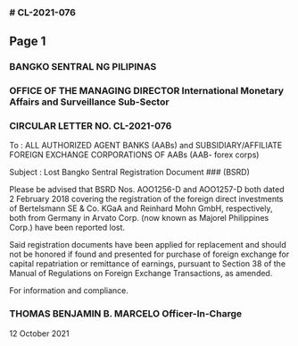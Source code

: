 ### # CL-2021-076

## Page 1

### BANGKO SENTRAL NG PILIPINAS

### OFFICE OF THE MANAGING DIRECTOR International Monetary Affairs and Surveillance Sub-Sector

### CIRCULAR LETTER NO. CL-2021-076

To : ALL AUTHORIZED AGENT BANKS (AABs) and SUBSIDIARY/AFFILIATE FOREIGN EXCHANGE CORPORATIONS OF AABs (AAB- forex corps)

Subject : Lost Bangko Sentral Registration Document ### (BSRD)

Please be advised that BSRD Nos. AOO1256-D and AOO1257-D both dated 2 February 2018 covering the registration of the foreign direct investments of Bertelsmann SE & Co. KGaA and Reinhard Mohn GmbH, respectively, both from Germany in Arvato Corp. (now known as Majorel Philippines Corp.) have been reported lost.

Said registration documents have been applied for replacement and should not be honored if found and presented for purchase of foreign exchange for capital repatriation or remittance of earnings, pursuant to Section 38 of the Manual of Regulations on Foreign Exchange Transactions, as amended.

For information and compliance.

### THOMAS BENJAMIN B. MARCELO Officer-In-Charge

12 October 2021 